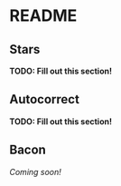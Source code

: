 # README

## Stars
**TODO: Fill out this section!**

## Autocorrect
**TODO: Fill out this section!**

## Bacon
_Coming soon!_
